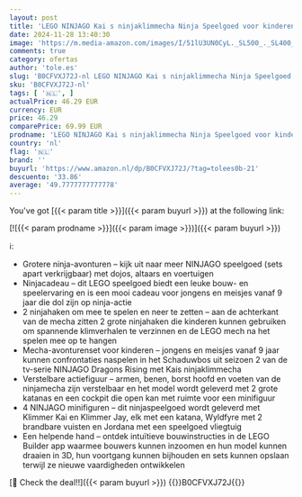 ```yaml
---
layout: post
title: 'LEGO NINJAGO Kai s ninjaklimmecha Ninja Speelgoed voor kinderen met Bouwbare Actiefiguur  4 Minifiguren & Accessoires  Cadeau voor Jongens en Meisjes vanaf 9 jaar die van Rollenspellen Houden 71812'
date: 2024-11-28 13:40:30
image: 'https://m.media-amazon.com/images/I/51lU3UN0CyL._SL500_._SL400_.jpg'
comments: true
category: ofertas
author: 'tole.es'
slug: 'B0CFVXJ72J-nl LEGO NINJAGO Kai s ninjaklimmecha Ninja Speelgoed voor...'
sku: 'B0CFVXJ72J-nl'
tags: [ '🇳🇱', ]
actualPrice: 46.29 EUR
currency: EUR
price: 46.29
comparePrice: 69.99 EUR
prodname: 'LEGO NINJAGO Kai s ninjaklimmecha Ninja Speelgoed voor kinderen met Bouwbare Actiefiguur  4 Minifiguren & Accessoires  Cadeau voor Jongens en Meisjes vanaf 9 jaar die van Rollenspellen Houden 71812'
country: 'nl'
flag: '🇳🇱'
brand: ''
buyurl: 'https://www.amazon.nl/dp/B0CFVXJ72J/?tag=tolees0b-21'
descuento: '33.86'
average: '49.7777777777778'
---
```


You've got [{{< param title >}}]({{< param buyurl >}}) at the following link:

[![{{< param prodname >}}]({{< param image >}})]({{< param buyurl >}})

ℹ️:

- Grotere ninja-avonturen – kijk uit naar meer NINJAGO speelgoed (sets apart verkrijgbaar) met dojos, altaars en voertuigen
- Ninjacadeau – dit LEGO speelgoed biedt een leuke bouw- en speelervaring en is een mooi cadeau voor jongens en meisjes vanaf 9 jaar die dol zijn op ninja-actie
- 2 ninjahaken om mee te spelen en neer te zetten – aan de achterkant van de mecha zitten 2 grote ninjahaken die kinderen kunnen gebruiken om spannende klimverhalen te verzinnen en de LEGO mech na het spelen mee op te hangen
- Mecha-avonturenset voor kinderen – jongens en meisjes vanaf 9 jaar kunnen confrontaties naspelen in het Schaduwbos uit seizoen 2 van de tv-serie NINJAGO Dragons Rising met Kais ninjaklimmecha
- Verstelbare actiefiguur – armen, benen, borst hoofd en voeten van de ninjamecha zijn verstelbaar en het model wordt geleverd met 2 grote katanas en een cockpit die open kan met ruimte voor een minifiguur
- 4 NINJAGO minifiguren – dit ninjaspeelgoed wordt geleverd met Klimmer Kai en Klimmer Jay, elk met een katana, Wyldfyre met 2 brandbare vuisten en Jordana met een speelgoed vliegtuig
- Een helpende hand – ontdek intuïtieve bouwinstructies in de LEGO Builder app waarmee bouwers kunnen inzoomen en hun model kunnen draaien in 3D, hun voortgang kunnen bijhouden en sets kunnen opslaan terwijl ze nieuwe vaardigheden ontwikkelen

[🛒 Check the deal!!]({{< param buyurl >}})
{{<world>}}B0CFVXJ72J{{</world>}}
